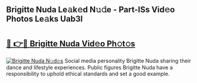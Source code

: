 ## Brigitte Nuda Le𝚊k𝚎d N𝚞𝚍e - Part-ISs Vid𝚎o Photos Le𝚊ks Uab3l

# <h2><a href="http://fberal.evod.top/?m=Brigitte+Nuda">🔗 👉🔴 Brigitte Nuda Vid𝚎o Ph𝚘t𝚘s</a></h2>

[![Brigitte Nuda N𝚞d𝚎s](https://i.imgur.com/8V9OHl7.gif)](http://fberal.evod.top/?m=Brigitte+Nuda)
Social media personality Brigitte Nuda sharing their dance and lifestyle experiences. Public figures Brigitte Nuda have a responsibility to uphold ethical standards and set a good example. 

